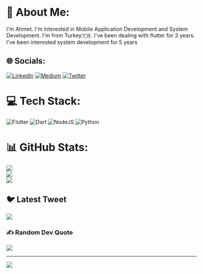 # 💫 About Me:
I'm Ahmet. I'm interested in Mobile Application Development and System Development. I'm from Turkey🇹🇷. I've been dealing with flutter for 3 years. I've been interested system development for 5 years


## 🌐 Socials:
[![LinkedIn](https://img.shields.io/badge/LinkedIn-%230077B5.svg?logo=linkedin&logoColor=white)](https://www.linkedin.com/in/ahmet-taha-tokmak-709bba226/) [![Medium](https://img.shields.io/badge/Medium-12100E?logo=medium&logoColor=white)](https://medium.com/@ahmettahatkmk) [![Twitter](https://img.shields.io/badge/Twitter-%231DA1F2.svg?logo=Twitter&logoColor=white)](https://twitter.com/ahmettahatokmak) 

# 💻 Tech Stack:
![Flutter](https://img.shields.io/badge/Flutter-%2302569B.svg?style=for-the-badge&logo=Flutter&logoColor=white) ![Dart](https://img.shields.io/badge/dart-%230175C2.svg?style=for-the-badge&logo=dart&logoColor=white) ![NodeJS](https://img.shields.io/badge/node.js-6DA55F?style=for-the-badge&logo=node.js&logoColor=white) ![Python](https://img.shields.io/badge/python-3670A0?style=for-the-badge&logo=python&logoColor=ffdd54)
# 📊 GitHub Stats:
![](https://github-readme-stats.vercel.app/api?username=ahmettahatokmak&theme=dark&hide_border=false&include_all_commits=false&count_private=false)<br/>
![](https://github-readme-streak-stats.herokuapp.com/?user=ahmettahatokmak&theme=dark&hide_border=false)<br/>
![](https://github-readme-stats.vercel.app/api/top-langs/?username=ahmettahatokmak&theme=dark&hide_border=false&include_all_commits=false&count_private=false&layout=compact)

## 🐦 Latest Tweet
[![](https://gtce.itsvg.in/api?username=https://twitter.com/ahmettahatokmak)](https://github.com/VishwaGauravIn/github-twitter-card-embed)

### ✍️ Random Dev Quote
![](https://quotes-github-readme.vercel.app/api?type=horizontal&theme=radical)

---
[![](https://visitcount.itsvg.in/api?id=ahmettahatokmak&icon=8&color=1)](https://visitcount.itsvg.in)

<!-- Proudly created with GPRM ( https://gprm.itsvg.in ) -->
